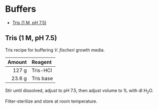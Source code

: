 # Buffers

<!-- TOC depthFrom:2 depthTo:6 withLinks:1 updateOnSave:1 orderedList:0 -->

- [Tris (1 M, pH 7.5)](#tris-1-m-ph-75)

<!-- /TOC -->

## Tris (1 M, pH 7.5)

Tris recipe for buffering *V. fischeri* growth media.

Amount | Reagent
------:|:-------
127 g  | Tris-HCl
23.6 g | Tris base

Stir until dissolved, adjust to pH 7.5, then adjust volume to 1L with dI H<sub>2</sub>O.

Filter-sterilize and store at room temperature.
